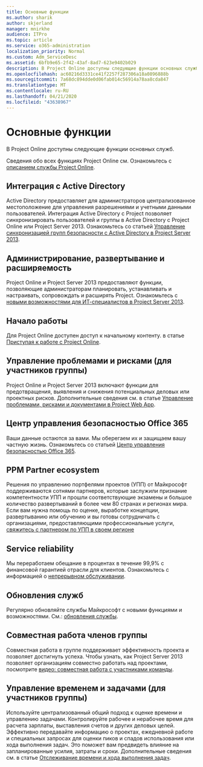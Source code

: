```yaml
---
title: Основные функции
ms.author: sharik
author: skjerland
manager: mnirkhe
audience: ITPro
ms.topic: article
ms.service: o365-administration
localization_priority: Normal
ms.custom: Adm_ServiceDesc
ms.assetid: 6bfb9e65-2f42-43af-8ad7-623e9402b029
description: В Project Online доступны следующие функции основных служб.
ms.openlocfilehash: ac60216d3331ce41f2257f287306a18a0896888b
ms.sourcegitcommit: 7a68dc894dde0d06fab014c56914a78aa8cda847
ms.translationtype: MT
ms.contentlocale: ru-RU
ms.lasthandoff: 04/21/2020
ms.locfileid: "43638967"
---
```

# <a name="core-services-functionality"></a>Основные функции

В Project Online доступны следующие функции основных служб.
  
Сведения обо всех функциях Project Online см. Ознакомьтесь с [описанием службы Project Online](project-online-service-description.md).
  
## <a name="active-directory-integration"></a>Интеграция с Active Directory

Active Directory предоставляет для администраторов централизованное местоположение для управления разрешениями и учетными данными пользователей. Интеграция Active Directory с Project позволяет синхронизировать пользователей и группы в Active Directory с Project Online или Project Server 2013. Ознакомьтесь со статьей [Управление синхронизацией групп безопасности с Active Directory в Project Server 2013](https://go.microsoft.com/fwlink/p/?LinkId=402631).
  
## <a name="administration-deployment-and-extensibility"></a>Администрирование, развертывание и расширяемость

Project Online и Project Server 2013 предоставляют функции, позволяющие администраторам планировать, устанавливать и настраивать, сопровождать и расширять Project. Ознакомьтесь с [новыми возможностями для ИТ-специалистов в Project Server 2013](https://go.microsoft.com/fwlink/p/?LinkId=272017).
  
## <a name="getting-started"></a>Начало работы

Для Project Online доступен доступ к начальному контенту. в статье [Приступая к работе с Project Online](https://support.office.com/en-us/article/Get-started-with-Project-Online-E3E5F64F-ADA5-4F9D-A578-130B2D4E5F11?ui=en-US&amp;rs=en-US&amp;ad=US).
  
## <a name="issues-and-risk-management-for-team-members"></a>Управление проблемами и рисками (для участников группы)

Project Online и Project Server 2013 включают функции для предотвращения, выявления и снижения потенциальных деловых или проектных рисков. Дополнительные сведения см. в статье [Управление проблемами, рисками и документами в Project Web App](https://go.microsoft.com/fwlink/?LinkId=402634).
  
## <a name="office-365-trust-center"></a>Центр управления безопасностью Office 365

Ваши данные остаются за вами. Мы оберегаем их и защищаем вашу частную жизнь. Ознакомьтесь со статьей [Центр управления безопасностью Office 365](https://go.microsoft.com/fwlink/?LinkId=402637).
  
## <a name="ppm-partner-ecosystem"></a>PPM Partner ecosystem

Решения по управлению портфелями проектов (УПП) от Майкрософт поддерживаются сотнями партнеров, которые заслужили признание компетентности УПП и прошли соответствующие экзамены и большое количество развертываний в более чем 80 странах и регионах мира. Если вам нужна помощь по оценке, выработке концепции, развертыванию или обучению и вы готовы сотрудничать с организациями, предоставляющими профессиональные услуги, [свяжитесь с партнером по УПП в своем регионе](https://go.microsoft.com/fwlink/p/?LinkId=272646)
  
## <a name="service-reliability"></a>Service reliability

Мы переработаем обещание в процентах в течение 99,9% с финансовой гарантией отрасли для клиентов. Ознакомьтесь с информацией о [непрерывном обслуживании](https://go.microsoft.com/fwlink/?LinkId=402653).
  
## <a name="service-updates"></a>Обновления служб

Регулярно обновляйте службы Майкрософт с новыми функциями и возможностями. См.: [обновления службы](../office-365-platform-service-description/service-updates.md).
  
## <a name="team-member-collaboration"></a>Совместная работа членов группы

Совместная работа в группе поддерживает эффективность проекта и позволяет достигнуть успеха. Чтобы узнать, как Project Server 2013 позволяет организациям совместно работать над проектами, посмотрите [видео: совместная работа с участниками команды](https://go.microsoft.com/fwlink/?LinkId=402628).
  
## <a name="time-and-task-management-for-team-members"></a>Управление временем и задачами (для участников группы)

Используйте централизованный общий подход к оценке времени и управлению задачами. Контролируйте рабочее и нерабочее время для расчета зарплаты, выставления счетов и других деловых целей. Эффективно передавайте информацию о проектах, ежедневной работе и специальных запросах для оценки пиков и спадов использования или хода выполнения задач. Это поможет вам предвидеть влияние на запланированные усилия, затраты и сроки. Дополнительные сведения см. в статье [Отслеживание времени и хода выполнения задач](https://go.microsoft.com/fwlink/p/?LinkId=271321).
  